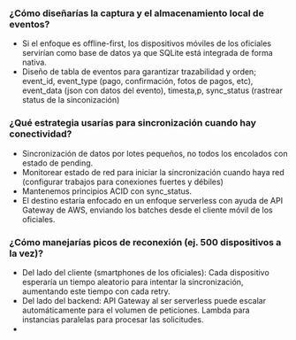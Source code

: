 ### ¿Cómo diseñarías la captura y el almacenamiento local de eventos?
- Si el enfoque es offline-first, los dispositivos móviles de los oficiales servirían como base de datos ya que SQLite está integrada de forma nativa.
- Diseño de tabla de eventos para garantizar trazabilidad y orden; event_id, event_type (pago, confirmación, fotos de pagos, etc), event_data (json con datos del evento), timesta,p, sync_status (rastrear status de la sinconización)
### ¿Qué estrategia usarías para sincronización cuando hay conectividad?
- Sincronización de datos por lotes pequeños, no todos los encolados con estado de pending.
- Monitorear estado de red para iniciar la sincronización cuando haya red (configurar trabajos para conexiones fuertes y débiles)
- Mantenemos principios ACID con sync_status.
- El destino estaría enfocado en un enfoque serverless con ayuda de API Gateway de AWS, enviando los batches desde el cliente móvil de los oficiales.
### ¿Cómo manejarías picos de reconexión (ej. 500 dispositivos a la vez)?
- Del lado del cliente (smartphones de los oficiales): Cada dispositivo esperaría un tiempo aleatorio para intentar la sincronización, aumentando este tiempo con cada retry.
- Del lado del backend: API Gateway al ser serverless puede escalar automáticamente para el volumen de peticiones. Lambda para instancias paralelas para procesar las solicitudes.
- 
